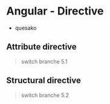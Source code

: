 # Angular - Directive
- quesako

## Attribute directive
> switch branche 5.1

## Structural directive
> switch branche 5.2
